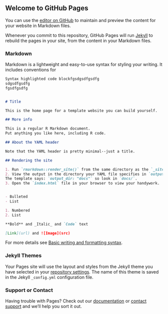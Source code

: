 ## Welcome to GitHub Pages

You can use the [editor on GitHub](https://github.com/heatfront2022/HFWeb/edit/gh-pages/index.md) to maintain and preview the content for your website in Markdown files.

Whenever you commit to this repository, GitHub Pages will run [Jekyll](https://jekyllrb.com/) to rebuild the pages in your site, from the content in your Markdown files.

### Markdown

Markdown is a lightweight and easy-to-use syntax for styling your writing. It includes conventions for

```markdown
Syntax highlighted code blockfgsdgsdfgsdfg
sdgsdfgsdfg
fgsdfgsdfg


# Title

This is the home page for a template website you can build yourself.

## More info

This is a regular R Markdown document. 
Put anything you like here, including R code.

## About the YAML header

Note that the YAML header is pretty minimal--just a title.

## Rendering the site

1. Run `rmarkdown::render_site()` from the same directory as the `_site.yml` file.
2. View the output in the directory your YAML file specifies in `output_dir`.
The template says: `output_dir: "docs"` so look in `docs/`.
3. Open the `index.html` file in your browser to view your handywork.


- Bulleted
- List

1. Numbered
2. List

**Bold** and _Italic_ and `Code` text

[Link](url) and ![Image](src)
```

For more details see [Basic writing and formatting syntax](https://docs.github.com/en/github/writing-on-github/getting-started-with-writing-and-formatting-on-github/basic-writing-and-formatting-syntax).

### Jekyll Themes

Your Pages site will use the layout and styles from the Jekyll theme you have selected in your [repository settings](https://github.com/heatfront2022/HFWeb/settings/pages). The name of this theme is saved in the Jekyll `_config.yml` configuration file.

### Support or Contact

Having trouble with Pages? Check out our [documentation](https://docs.github.com/categories/github-pages-basics/) or [contact support](https://support.github.com/contact) and we’ll help you sort it out.
